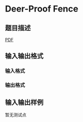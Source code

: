 # Deer-Proof Fence

## 题目描述

[problemUrl]: https://uva.onlinejudge.org/index.php?option=com_onlinejudge&Itemid=8&category=245&page=show_problem&problem=3525

[PDF](https://uva.onlinejudge.org/external/10/p1084.pdf)

## 输入输出格式

### 输入格式

### 输出格式

## 输入输出样例

暂无测试点

